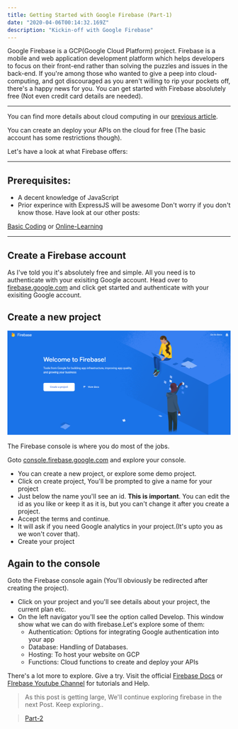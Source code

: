 ```yaml
---
title: Getting Started with Google Firebase (Part-1)
date: "2020-04-06T00:14:32.169Z"
description: "Kickin-off with Google Firebase"
---
```

Google Firebase is a GCP(Google Cloud Platform) project. Firebase is a mobile and web application development platform which helps developers to focus on their front-end rather than solving the puzzles and issues in the back-end. If you're among those who wanted to give a peep into cloud-computing, and got discouraged as you aren't willing to rip your pockets off, there's a happy news for you. You can get started with Firebase absolutely free (Not even credit card details are needed).
***
You can find more details about cloud computing in our [previous article](/modtech-cloud).

You can create an deploy your APIs on the cloud for free (The basic account has some restrictions though).

Let's have a look at what Firebase offers:

***
## Prerequisites:
- A decent knowledge of JavaScript
- Prior experince with ExpressJS will be awesome
Don't worry if you don't know those. Have look at our other posts:

[Basic Coding](/basic-coding) or [Online-Learning](/learn-online)
***

## Create a Firebase account

As I've told you it's absolutely free and simple. All you need is to authenticate with your exisiting Google account.
Head over to [firebase.google.com](http://firebase.google.com) and click get started and authenticate with your exisiting Google account.

## Create a new project
![Project](./project.png)

The Firebase console is where you do most of the jobs. 

Goto [console.firebase.google.com](http://console.firebase.google.com) and explore your console.

- You can create a new project, or explore some demo project.
- Click on create project, You'll be prompted to give a name for your project
- Just below the name you'll see an id. **This is important**. You can edit the id as you like or keep it as it is, but you can't change it after you create a project.
- Accept the terms and continue.
- It will ask if you need Google analytics in your project.(It's upto you as we won't cover that).
- Create your project

## Again to the console

Goto the Firebase console again (You'll obviously be redirected after creating the project).
- Click on your project and you'll see details about your project, the current plan etc.
- On the left navigator you'll see the option called Develop. This window show what we can do with firebase.Let's explore some of them:
  - Authentication: Options for integrating Google authentication into your app
  - Database: Handling of Databases.
  - Hosting: To host your website on GCP
  - Functions: Cloud functions to create and deploy your APIs

There's a lot more to explore. Give a try. Visit the official [Firebase Docs](https://firebase.google.com/docs) or [FIrebase Youtube Channel](https://www.youtube.com/user/Firebase) for tutorials and Help.

>As this post is getting large, We'll continue exploring firebase in the next Post. Keep exploring..

>[Part-2](/firebase-III)